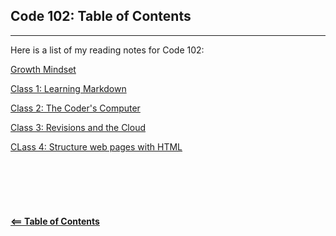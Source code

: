 ## Code 102: Table of Contents
-----


Here is a list of my reading notes for Code 102:

[Growth Mindset](read01a.md)

[Class 1: Learning Markdown](read01b.md)

[Class 2: The Coder's Computer](read02.md)

[Class 3: Revisions and the Cloud](read03.md)

[CLass 4: Structure web pages with HTML](read04.md)\
\
\
\
\
\
\
[**<== Table of Contents**](../README.md)
